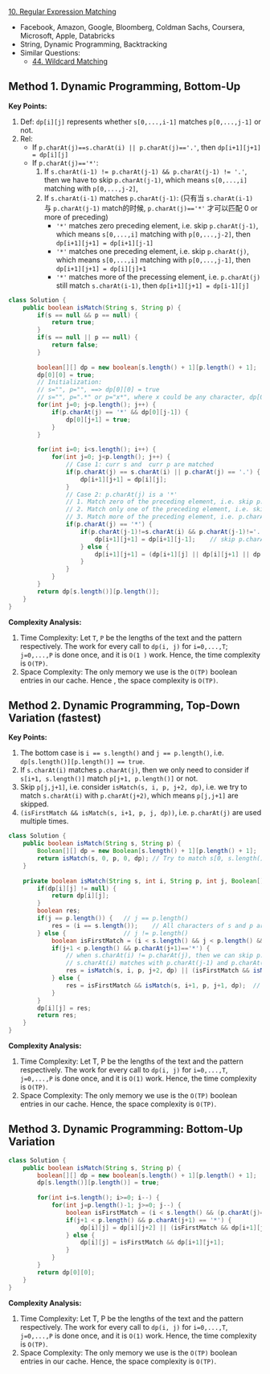 [10. Regular Expression Matching](https://leetcode.com/problems/regular-expression-matching/)

* Facebook, Amazon, Google, Bloomberg, Coldman Sachs, Coursera, Microsoft, Apple, Databricks
* String, Dynamic Programming, Backtracking
* Similar Questions:
    * [44. Wildcard Matching](https://leetcode.com/problems/wildcard-matching/)



## Method 1. Dynamic Programming, Bottom-Up

**Key Points:**

1. Def: `dp[i][j]` represents whether `s[0,...,i-1]` matches `p[0,...,j-1]` or not.
2. Rel: 
    * If `p.charAt(j)==s.charAt(i) || p.charAt(j)=='.'`, then `dp[i+1][j+1] = dp[i][j]`
    * If `p.charAt(j)=='*'`:
        1. If `s.charAt(i-1) != p.charAt(j-1) && p.charAt(j-1) != '.'`, then we have to skip `p.charAt(j-1)`, which means `s[0,...,i]` matching with `p[0,...,j-2]`,
        2. If `s.charAt(i-1)` matches `p.charAt(j-1)`: (只有当 `s.charAt(i-1)` 与 `p.charAt(j-1)` match的时候, `p.charAt(j)=='*'` 才可以匹配 0 or more of preceding)
            * `'*'` matches zero preceding element, i.e. skip `p.charAt(j-1)`, which means `s[0,...,i]` matching with `p[0,...,j-2]`, 
            then `dp[i+1][j+1] = dp[i+1][j-1]`
            * `'*'` matches one preceding element, i.e. skip `p.charAt(j)`, which means `s[0,...,i]` matching with `p[0,...,j-1]`, then `dp[i+1][j+1] = dp[i][j]+1`
            * `'*'` matches more of the precessing element, i.e. `p.charAt(j)` still match `s.charAt(i-1)`, then `dp[i+1][j+1] = dp[i-1][j]`

```java
class Solution {
    public boolean isMatch(String s, String p) {
        if(s == null && p == null) {
            return true;
        }
        if(s == null || p == null) {
            return false;
        }
        
        boolean[][] dp = new boolean[s.length() + 1][p.length() + 1];
        dp[0][0] = true;
        // Initialization:
        // s="", p="", ==> dp[0][0] = true
        // s="", p=".*" or p="x*", where x could be any character, dp[0][j+1]=dp[i][j-1]
        for(int j=0; j<p.length(); j++) {
            if(p.charAt(j) == '*' && dp[0][j-1]) {
                dp[0][j+1] = true;
            }
        }
        
        for(int i=0; i<s.length(); i++) {
            for(int j=0; j<p.length(); j++) {
                // Case 1: curr s and  curr p are matched
                if(p.charAt(j) == s.charAt(i) || p.charAt(j) == '.') {
                    dp[i+1][j+1] = dp[i][j];
                }
                // Case 2: p.charAt(j) is a '*'
                // 1. Match zero of the preceding element, i.e. skip p.charAt(j-1) ==> dp[i+1][j+1] = dp[i+1][j-1];    // skip p.charAt(j-1)
                // 2. Match only one of the preceding element, i.e. skip '*' itself ==> dp[i+1][j+1] = dp[i+1][j]
                // 3. Match more of the preceding element, i.e. p.charAt(j-1) can match with s.charAt(i) ==> dp[i+1][j+1] = dp[i+1][j]
                if(p.charAt(j) == '*') {
                    if(p.charAt(j-1)!=s.charAt(i) && p.charAt(j-1)!='.') {
                        dp[i+1][j+1] = dp[i+1][j-1];    // skip p.charAt(j-1)
                    } else {
                        dp[i+1][j+1] = (dp[i+1][j] || dp[i][j+1] || dp[i+1][j-1]);
                    }
                }
            }
        }
        return dp[s.length()][p.length()];
    }
}
```

**Complexity Analysis:**

1. Time Complexity: Let `T`, `P` be the lengths of the text and the pattern respectively. The
 work for every call to `dp(i, j)` for `i=0,...,T`; `j=0,...,P` is done once, and it is `O(1 )` work. 
 Hence, the time complexity is `O(TP)`.  
2. Space Complexity: The only memory we use is the `O(TP)` boolean entries in our cache. Hence
, the space complexity is `O(TP)`. 



## Method 2. Dynamic Programming, Top-Down Variation (fastest)
**Key Points:**

1. The bottom case is `i == s.length()` and `j == p.length()`, i.e. `dp[s.length()][p.length()] == true`.
2. If `s.charAt(i)` matches `p.charAt(j)`, then we only need to consider if `s[i+1, s.length()]` match `p[j+1, p.length()]` or not.
3. Skip `p[j,j+1]`, i.e. consider `isMatch(s, i, p, j+2, dp)`, i.e. we try to match `s.charAt(i)` with `p.charAt(j+2)`, which means `p[j,j+1]` are skipped.
4. `(isFirstMatch && isMatch(s, i+1, p, j, dp))`, i.e. `p.charAt(j)` are used multiple times.


```java
class Solution {
    public boolean isMatch(String s, String p) {
        Boolean[][] dp = new Boolean[s.length() + 1][p.length() + 1];
        return isMatch(s, 0, p, 0, dp); // Try to match s[0, s.length()] with p[0, p.length()]
    }
    
    private boolean isMatch(String s, int i, String p, int j, Boolean[][] dp) {
        if(dp[i][j] != null) {
            return dp[i][j];
        }
        boolean res;
        if(j == p.length()) {   // j == p.length()
            res = (i == s.length());    // All characters of s and p are matched
        } else {                // j != p.length()
            boolean isFirstMatch = (i < s.length() && j < p.length() && (p.charAt(j) == s.charAt(i) || p.charAt(j) == '.'));
            if(j+1 < p.length() && p.charAt(j+1)=='*') {
                // when s.charAt(i) != p.charAt(j), then we can skip p.charAt(j) because p.charAt(j+1), isMatch(s, i, p, j+2, dp)
                // s.charAt(i) matches with p.charAt(j-1) and p.charAt(j-1) can be repeated multi times 
                res = isMatch(s, i, p, j+2, dp) || (isFirstMatch && isMatch(s, i+1, p, j, dp));
            } else {
                res = isFirstMatch && isMatch(s, i+1, p, j+1, dp);  // Proceed i and j at the same time
            }
        }
        dp[i][j] = res;
        return res;
    }
}
```
**Complexity Analysis:**

1. Time Complexity: Let T, P be the lengths of the text and the pattern respectively. The work for every call to `dp(i, j)` 
for `i=0,...,T`, `j=0,...,P` is done once, and it is `O(1)` work. Hence, the time complexity is `O(TP)`.
2. Space Complexity: The only memory we use is the `O(TP)` boolean entries in our cache. Hence, the space complexity is `O(TP)`.



## Method 3. Dynamic Programming: Bottom-Up Variation

```java
class Solution {
    public boolean isMatch(String s, String p) {
        boolean[][] dp = new boolean[s.length() + 1][p.length() + 1];
        dp[s.length()][p.length()] = true;
        
        for(int i=s.length(); i>=0; i--) {
            for(int j=p.length()-1; j>=0; j--) {
                boolean isFirstMatch = (i < s.length() && (p.charAt(j)==s.charAt(i) || p.charAt(j)=='.'));
                if(j+1 < p.length() && p.charAt(j+1) == '*') {
                    dp[i][j] = dp[i][j+2] || (isFirstMatch && dp[i+1][j]);  // skip or match one more
                } else {
                    dp[i][j] = isFirstMatch && dp[i+1][j+1];
                }
            }
        }
        return dp[0][0];
    }
}
```
**Complexity Analysis:**

1. Time Complexity: Let T, P be the lengths of the text and the pattern respectively. The work for every call to `dp(i, j)` 
for `i=0,...,T`, `j=0,...,P` is done once, and it is `O(1)` work. Hence, the time complexity is `O(TP)`.
2. Space Complexity: The only memory we use is the `O(TP)` boolean entries in our cache. Hence, the space complexity is `O(TP)`.

